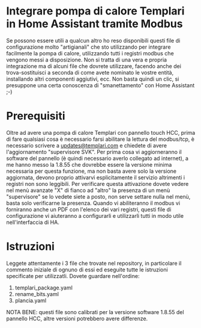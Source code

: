 # Integrare pompa di calore Templari in Home Assistant tramite Modbus
Se possono essere utili a qualcun altro ho reso disponibili questi file di configurazione molto "artigianali" che sto utilizzando per integrare facilmente la pompa di calore, utilizzando tutti i registri modbus che vengono messi a disposizione. Non si tratta di una vera e propria integrazione ma di alcuni file che dovrete utilizzare, facendo anche dei trova-sostituisci a seconda di come avete nominato le vostre entità, installando altri componenti aggiutivi, ecc. Non basta quindi un clic, si presuppone una certa conoscenza di "smanettamento" con Home Assistant ;-)

# Prerequisiti
Oltre ad avere una pompa di calore Templari con pannello touch HCC, prima di fare qualsiasi cosa è necessario farsi abilitare la lettura del modbus/tcp, è necessario scrivere a updates@templari.com e chiedete di avere l'aggiornamento "supervisore SVK". Per prima cosa vi aggiorneranno il software del pannello (è quindi necessario averlo collegato ad internet), a me hanno messo la 1.8.55 che dovrebbe essere la versione minima necessaria per questa funzione, ma non basta avere solo la versione aggiornata, devono proprio attivarvi esplicitamente il servizio altrimenti i registri non sono leggibili. Per verificare questa attivazione dovete vedere nel menù avanzate "X" di fianco ad "altro" la presenza di un menù "supervisore" se lo vedete siete a posto, non serve settare nulla nel menù, basta solo verificarne la presenza. Quando vi abiliteranno il modbus vi forniranno anche un PDF con l'elenco dei vari registri, questi file di configurazione vi aiuteranno a configurarli e utilizzarli tutti in modo utile nell'interfaccia di HA.

# Istruzioni
Leggete attentamente i 3 file che trovate nel repository, in particolare il commento iniziale di ognuno di essi ed eseguite tutte le istruzioni specificate per utilizzatli.
Dovete guardare nell'ordine:
1) templari_package.yaml
2) rename_bits.yaml
3) plancia.yaml

NOTA BENE: questi file sono calibrati per la versione software 1.8.55 del pannello HCC, altre versioni potrebbero avere differenze.
